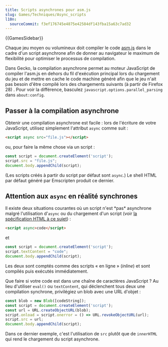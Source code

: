 ```yaml
---
title: Scripts asynchrones pour asm.js
slug: Games/Techniques/Async_scripts
l10n:
  sourceCommit: f3ef176745e4875e42584df143fba15a63c7ad32
---
```

{{GamesSidebar}}

Chaque jeu moyen ou volumineux doit compiler le code [asm.js](/fr/docs/Games/Tools/asm.js) dans le cadre d'un script asynchrone afin de donner au navigateur le maximum de flexibilité pour optimiser le processus de compilation.

Dans Gecko, la compilation asynchrone permet au moteur JavaScript de compiler l'asm.js en dehors du fil d'exécution principal lors du chargement du jeu et de mettre en cache le code machine généré afin que le jeu n'ait pas besoin d'être compilé lors des chargements suivants (à partir de Firefox 28) . Pour voir la différence, basculez `javascript.options.parallel_parsing` dans `about:config`.

## Passer à la compilation asynchrone

Obtenir une compilation asynchrone est facile&nbsp;: lors de l'écriture de votre JavaScript, utilisez simplement l'attribut `async` comme suit&nbsp;:

```html
<script async src="file.js"></script>
```

ou, pour faire la même chose via un script&nbsp;:

```js
const script = document.createElement('script');
script.src = "file.js";
document.body.appendChild(script);
```

(Les scripts créés à partir du script par défaut sont `async`.) Le shell HTML par défaut généré par Emscripten produit ce dernier.

## Attention aux `async` en réalité synchrones

Il existe deux situations courantes où un script n'est \*pas\* asynchrone malgré l'utilisation d'`async` ou du chargement d'un script (voir [la spécification HTML à ce sujet](https://html.spec.whatwg.org/multipage/scripting.html))&nbsp;:

```html
<script async>code</script>
```

et

```js
const script = document.createElement('script');
script.textContent = "code";
document.body.appendChild(script);
```

Les deux sont comptés comme des scripts «&nbsp;en ligne&nbsp;» (<i lang="en">inline</i>) et sont compilés puis exécutés immédiatement.

Que faire si votre code est dans une chaîne de caractères JavaScript&nbsp;? Au lieu d'utiliser `eval()` ou `textContent`, qui déclenchent tous deux une compilation synchrone, privilégiez un blob avec une URL d'objet&nbsp;:

```js
const blob = new Blob([codeString]);
const script = document.createElement('script');
const url = URL.createObjectURL(blob);
script.onload = script.onerror = () => URL.revokeObjectURL(url);
script.src = url;
document.body.appendChild(script);
```

Dans ce dernier exemple, c'est l'utilisation de `src` plutôt que de `innerHTML` qui rend le chargement du script asynchrone.
